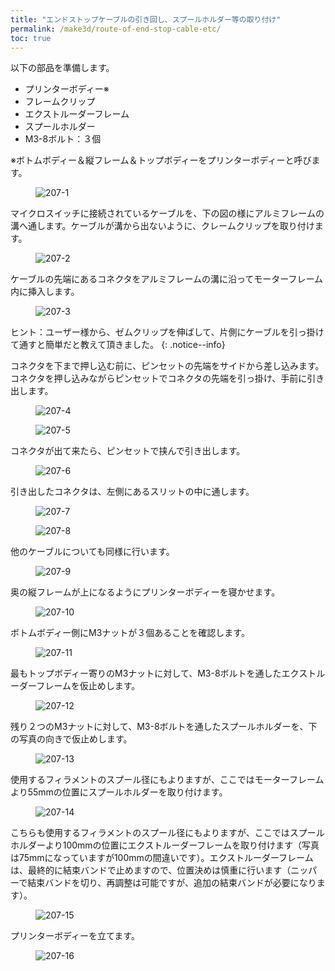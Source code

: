 ```yaml
---
title: "エンドストップケーブルの引き回し、スプールホルダー等の取り付け"
permalink: /make3d/route-of-end-stop-cable-etc/
toc: true
---
```

以下の部品を準備します。

- プリンターボディー※
- フレームクリップ
- エクストルーダーフレーム
- スプールホルダー
- M3-8ボルト：３個

※ボトムボディー＆縦フレーム＆トップボディーをプリンターボディーと呼びます。

<figure>
  <img src="{{ '/assets/images/make3d/207/207-1.webp' | relative_url }}" alt="207-1">
</figure>

マイクロスイッチに接続されているケーブルを、下の図の様にアルミフレームの溝へ通します。ケーブルが溝から出ないように、クレームクリップを取り付けます。

<figure>
  <img src="{{ '/assets/images/make3d/207/207-2.webp' | relative_url }}" alt="207-2">
</figure>

ケーブルの先端にあるコネクタをアルミフレームの溝に沿ってモーターフレーム内に挿入します。

<figure>
  <img src="{{ '/assets/images/make3d/207/207-3.webp' | relative_url }}" alt="207-3">
</figure>

ヒント：ユーザー様から、ゼムクリップを伸ばして、片側にケーブルを引っ掛けて通すと簡単だと教えて頂きました。
{: .notice--info} 

コネクタを下まで押し込む前に、ピンセットの先端をサイドから差し込みます。コネクタを押し込みながらピンセットでコネクタの先端を引っ掛け、手前に引き出します。

<figure>
  <img src="{{ '/assets/images/make3d/207/207-4.webp' | relative_url }}" alt="207-4">
</figure>

<figure>
  <img src="{{ '/assets/images/make3d/207/207-5.webp' | relative_url }}" alt="207-5">
</figure>

コネクタが出て来たら、ピンセットで挟んで引き出します。

<figure>
  <img src="{{ '/assets/images/make3d/207/207-6.webp' | relative_url }}" alt="207-6">
</figure>

引き出したコネクタは、左側にあるスリットの中に通します。

<figure>
  <img src="{{ '/assets/images/make3d/207/207-7.webp' | relative_url }}" alt="207-7">
</figure>

<figure>
  <img src="{{ '/assets/images/make3d/207/207-8.webp' | relative_url }}" alt="207-8">
</figure>

他のケーブルについても同様に行います。

<figure>
  <img src="{{ '/assets/images/make3d/207/207-9.webp' | relative_url }}" alt="207-9">
</figure>

奥の縦フレームが上になるようにプリンターボディーを寝かせます。

<figure>
  <img src="{{ '/assets/images/make3d/207/207-10.webp' | relative_url }}" alt="207-10">
</figure>

ボトムボディー側にM3ナットが３個あることを確認します。

<figure>
  <img src="{{ '/assets/images/make3d/207/207-11.webp' | relative_url }}" alt="207-11">
</figure>

最もトップボディー寄りのM3ナットに対して、M3-8ボルトを通したエクストルーダーフレームを仮止めします。

<figure>
  <img src="{{ '/assets/images/make3d/207/207-12.webp' | relative_url }}" alt="207-12">
</figure>

残り２つのM3ナットに対して、M3-8ボルトを通したスプールホルダーを、下の写真の向きで仮止めします。

<figure>
  <img src="{{ '/assets/images/make3d/207/207-13.webp' | relative_url }}" alt="207-13">
</figure>

使用するフィラメントのスプール径にもよりますが、ここではモーターフレームより55mmの位置にスプールホルダーを取り付けます。

<figure>
  <img src="{{ '/assets/images/make3d/207/207-14.webp' | relative_url }}" alt="207-14">
</figure>

こちらも使用するフィラメントのスプール径にもよりますが、ここではスプールホルダーより100mmの位置にエクストルーダーフレームを取り付けます（写真は75mmになっていますが100mmの間違いです）。エクストルーダーフレームは、最終的に結束バンドで止めますので、位置決めは慎重に行います（ニッパーで結束バンドを切り、再調整は可能ですが、追加の結束バンドが必要になります）。

<figure>
  <img src="{{ '/assets/images/make3d/207/207-15.webp' | relative_url }}" alt="207-15">
</figure>

プリンターボディーを立てます。

<figure>
  <img src="{{ '/assets/images/make3d/207/207-16.webp' | relative_url }}" alt="207-16">
</figure>
